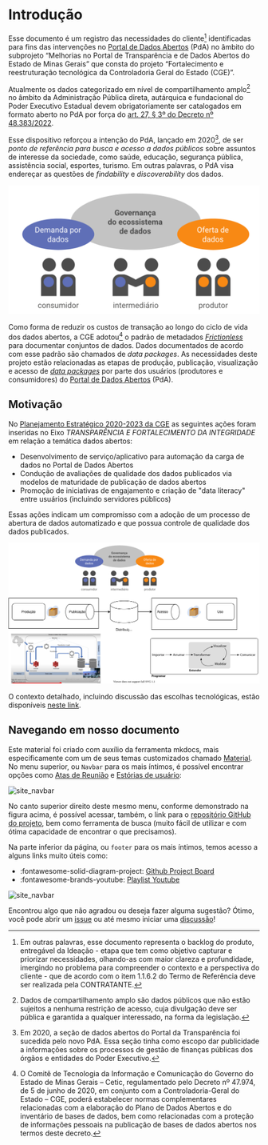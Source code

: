 # Introdução

Esse documento é um registro das necessidades do cliente[^1] identificadas para fins das intervenções no [Portal de Dados Abertos](https://www.dados.mg.gov.br) (PdA) no âmbito do subprojeto “Melhorias no Portal de Transparência e de Dados Abertos do Estado de Minas Gerais” que consta do projeto “Fortalecimento e reestruturação tecnológica da Controladoria Geral do Estado (CGE)”.

Atualmente os dados categorizado em nível de compartilhamento amplo[^2] no âmbito da Administração Pública direta, autárquica e fundacional do Poder Executivo Estadual devem obrigatoriamente ser catalogados em formato aberto no PdA por força do [art. 27, § 3º do Decreto nº 48.383/2022](legislacao.md#decreto-48383-de-18032022).

Esse dispositivo reforçou a intenção do PdA, lançado em 2020[^3], de ser _ponto de referência para busca e acesso a dados públicos_ sobre assuntos de interesse da sociedade, como saúde, educação, segurança pública, assistência social, esportes, turismo. 
Em outras palavras, o PdA visa endereçar as questões de _findability_ e _discoverability_ dos dados.

![Atores no ecossistema de dados abertos. Fonte: @okbr2021](assets/images/20220503T210959.png)

Como forma de reduzir os custos de transação ao longo do ciclo de vida dos dados abertos, a CGE adotou[^4] o padrão de metadados [_Frictionless_](https://frictionlessdata.io/) para documentar conjuntos de dados. 
Dados documentados de acordo com esse padrão são chamados de _data packages_.
As necessidades deste projeto estão relacionadas as etapas de produção, publicação, visualização e acesso de [_data packages_](https://specs.frictionlessdata.io/data-package/) por parte dos usuários (produtores e consumidores) do [Portal de Dados Abertos](https://dados.mg.gov.br/) (PdA).

## Motivação

No [Planejamento Estratégico 2020-2023 da CGE](https://cge.mg.gov.br/phocadownload/Planejamento%20Estratgico%202020-2023%20-%20final.pdf#page=30) as seguintes ações foram inseridas no Eixo _TRANSPARÊNCIA E FORTALECIMENTO DA INTEGRIDADE_ em relação a temática dados abertos:

- Desenvolvimento de serviço/aplicativo para automação da carga de dados no Portal de Dados Abertos
- Condução de avaliações de qualidade dos dados publicados via modelos de maturidade de publicação de dados abertos
- Promoção de iniciativas de engajamento e criação de "data literacy" entre usuários (incluindo servidores públicos)

Essas ações indicam um compromisso com a adoção de um processo de abertura de dados automatizado e que possua controle de qualidade dos dados publicados.

![](assets/images/20220428T150210.drawio.svg)

O contexto detalhado, incluindo discussão das escolhas tecnológicas, estão disponíveis [neste link](motivacao-contexto.md).

## Navegando em nosso documento

Este material foi criado com auxílio da ferramenta mkdocs, mais especificamente com um de seus temas customizados chamado [Material](https://squidfunk.github.io/mkdocs-material/).
No menu superior, ou `Navbar` para os mais íntimos, é possível encontrar opções como [Atas de Reunião](atas_de_reuniao/20221121_configuracoes_inicial_documentacao_windows/) e [Estórias de usuário](estorias_de_usuarios/sprint_02/01_upload_de_arquivos_recursos/):

![site_navbar](https://imgur.com/OQrf9Ee.png)

No canto superior direito deste mesmo menu, conforme demonstrado na figura acima, é possível acessar, também, o link para o [repositório GitHub do projeto](https://github.com/transparencia-mg/work-stefanini), bem como ferramenta de busca (muito fácil de utilizar e com ótima capacidade de encontrar o que precisamos).

Na parte inferior da página, ou `footer` para os mais íntimos, temos acesso a alguns links muito úteis como:

- :fontawesome-solid-diagram-project: [Github Project Board](https://github.com/orgs/transparencia-mg/projects/2)
- :fontawesome-brands-youtube: [Playlist Youtube](https://www.youtube.com/playlist?list=PLCbgbVHsUygAIzR_jxHEUt0NRc-MNF7cy)

![site_navbar](https://imgur.com/nsyqmhy.png)

Encontrou algo que não agradou ou deseja fazer alguma sugestão? Ótimo, você pode abrir um [issue](https://github.com/transparencia-mg/work-stefanini/issues) ou até mesmo iniciar uma [discussão](https://github.com/transparencia-mg/work-stefanini/discussions)!

[^1]: Em outras palavras, esse documento representa o backlog do produto, entregável da Ideação - etapa que tem como objetivo capturar e priorizar necessidades, olhando-as com maior clareza e profundidade, imergindo no problema para compreender o contexto e a perspectiva do cliente - que de acordo com o item 1.1.6.2 do Termo de Referência deve ser realizada pela CONTRATANTE. 

[^2]: Dados de compartilhamento amplo são dados públicos que não estão sujeitos a nenhuma restrição de acesso, cuja divulgação deve ser pública e garantida a qualquer interessado, na forma da legislação.

[^3]: Em 2020, a seção de dados abertos do Portal da Transparência foi sucedida pelo novo PdA. Essa seção tinha como escopo dar publicidade a informações sobre os processos de gestão de finanças públicas dos órgãos e entidades do Poder Executivo. 

[^4]: O Comitê de Tecnologia da Informação e Comunicação do Governo do Estado de Minas Gerais – Cetic, regulamentado pelo Decreto nº 47.974, de 5 de junho de 2020, em conjunto com a Controladoria-Geral do Estado – CGE, poderá estabelecer normas complementares relacionadas com a elaboração do Plano de Dados Abertos e do inventário de bases de dados, bem como relacionadas com a proteção de informações pessoais na publicação de bases de dados abertos nos termos deste decreto.
